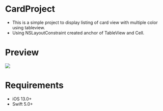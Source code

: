 # CardProject
* This is a simple project to display listing of card view with multiple color using tableview. 
* Using NSLayoutConstraint created anchor of TableView and Cell.

# Preview

<img src="http://hyperlocalnews.s3.amazonaws.com/uploads/202008/1598340968.png">

# Requirements
* iOS 13.0+
* Swift 5.0+
